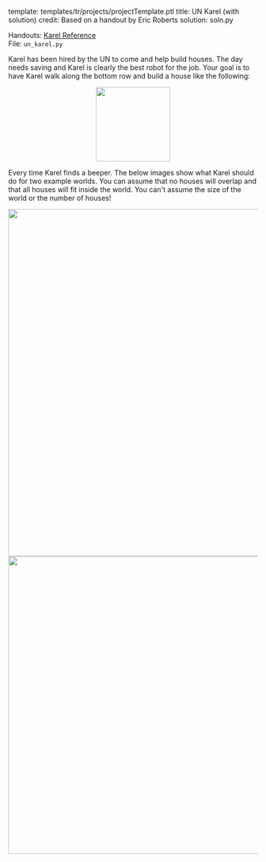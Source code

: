 template: templates/tr/projects/projectTemplate.ptl
title: UN Karel (with solution)
credit: Based on a handout by Eric Roberts
solution: soln.py

Handouts: [Karel Reference]({{pathToRoot}}tr/resources/karel.html)<br/>
File: `un_karel.py`<br/>

Karel has been hired by the UN to come and help build houses. The day needs saving and Karel is clearly the best robot for the job. Your goal is to have Karel walk along the bottom row and build a house like the following:

<center>
<img style="width:150px" src="{{pathToRoot}}img/projects/unKarel/house.png">	
</center>

Every time Karel finds a beeper. The below images show what Karel should do for two example worlds. You can assume that no houses will overlap and that all houses will fit inside the world. You can't assume the size of the world or the number of houses!

<center>
<img style="width:700px" src="{{pathToRoot}}img/projects/unKarel/un1.png">	
</center>

<center>
<img style="width:600px" src="{{pathToRoot}}img/projects/unKarel/un2.png">	
</center>
